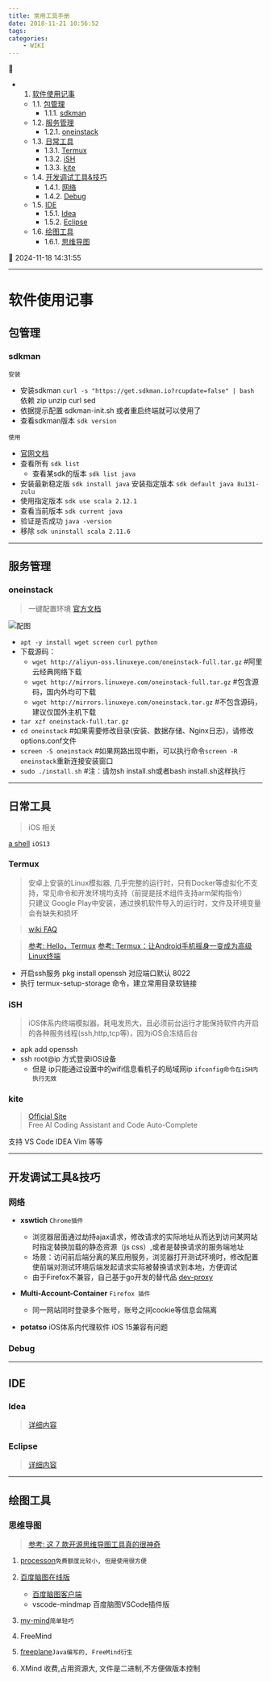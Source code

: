 ```yaml
---
title: 常用工具手册
date: 2018-11-21 10:56:52
tags: 
categories: 
    - WIKI
---
```


💠

- 1. [软件使用记事](#软件使用记事)
    - 1.1. [包管理](#包管理)
        - 1.1.1. [sdkman](#sdkman)
    - 1.2. [服务管理](#服务管理)
        - 1.2.1. [oneinstack](#oneinstack)
    - 1.3. [日常工具](#日常工具)
        - 1.3.1. [Termux](#termux)
        - 1.3.2. [iSH](#ish)
        - 1.3.3. [kite](#kite)
    - 1.4. [开发调试工具&技巧](#开发调试工具&技巧)
        - 1.4.1. [网络](#网络)
        - 1.4.2. [Debug](#debug)
    - 1.5. [IDE](#ide)
        - 1.5.1. [Idea](#idea)
        - 1.5.2. [Eclipse](#eclipse)
    - 1.6. [绘图工具](#绘图工具)
        - 1.6.1. [思维导图](#思维导图)

💠 2024-11-18 14:31:55
****************************************
# 软件使用记事
## 包管理
### sdkman

`安装`
- 安装sdkman `curl -s "https://get.sdkman.io?rcupdate=false" | bash` 依赖 zip unzip curl sed
- 依据提示配置 sdkman-init.sh 或者重启终端就可以使用了
- 查看sdkman版本 `sdk version`

`使用`
- [官网文档](http://sdkman.io/usage.html)
- 查看所有 `sdk list`
    - 查看某sdk的版本 `sdk list java ` 
- 安装最新稳定版 `sdk install java` 安装指定版本 `sdk default java 8u131-zulu`
- 使用指定版本 `sdk use scala 2.12.1`
- 查看当前版本 `sdk current java`
- 验证是否成功 `java -version`
- 移除 `sdk uninstall scala 2.11.6`

******************
## 服务管理
### oneinstack
> 一键配置环境 [官方文档](https://oneinstack.com/install/)

![配图](https://raw.githubusercontent.com/Kuangcp/ImageRepos/master/Tech/Linux/install_oneinstack.png)
- `apt -y install wget screen curl python`
- 下载源码：
    - `wget http://aliyun-oss.linuxeye.com/oneinstack-full.tar.gz` #阿里云经典网络下载
    - `wget http://mirrors.linuxeye.com/oneinstack-full.tar.gz` #包含源码，国内外均可下载
    - `wget http://mirrors.linuxeye.com/oneinstack.tar.gz` #不包含源码，建议仅国外主机下载
- `tar xzf oneinstack-full.tar.gz`
- `cd oneinstack` #如果需要修改目录(安装、数据存储、Nginx日志)，请修改options.conf文件
- `screen -S oneinstack` #如果网路出现中断，可以执行命令`screen -R oneinstack`重新连接安装窗口
- `sudo ./install.sh` #注：请勿sh install.sh或者bash install.sh这样执行

******************
## 日常工具
> iOS 相关

[a shell](https://holzschu.github.io/a-Shell_iOS/) `iOS13`

### Termux
> 安卓上安装的Linux模拟器, 几乎完整的运行时，只有Docker等虚拟化不支持，常见命令和开发环境均支持（前提是技术组件支持arm架构指令）  
> 只建议 Google Play中安装，通过换机软件导入的运行时，文件及环境变量会有缺失和损坏

> [wiki FAQ](https://wiki.termux.com/wiki/FAQ)

> [参考: Hello，Termux](https://tonybai.com/2017/11/09/hello-termux/)
> [参考: Termux：让Android手机摇身一变成为高级Linux终端](https://www.asmodeus.cn/archives/769)

- 开启ssh服务 pkg install openssh 对应端口默认 8022
- 执行 termux-setup-storage 命令，建立常用目录软链接

### iSH
> iOS体系内终端模拟器。耗电发热大，且必须前台运行才能保持软件内开启的各种服务线程(ssh,http,tcp等)，因为iOS会冻结后台

- apk add openssh 
- ssh root@ip 方式登录iOS设备
    - 但是 ip只能通过设置中的wifi信息看机子的局域网ip `ifconfig命令在iSH内执行无效`

### kite
> [Official Site](https://www.kite.com/)  
> Free AI Coding Assistant and Code Auto-Complete  

支持 VS Code IDEA Vim 等等

************************
## 开发调试工具&技巧
### 网络
- **xswtich** `Chrome插件`
    - 浏览器层面通过劫持ajax请求，修改请求的实际地址从而达到访问某网站时指定替换加载的静态资源（js css）,或者是替换请求的服务端地址
    - 场景：访问前后端分离的某应用服务，浏览器打开测试环境时，修改配置使前端对测试环境后端发起请求实际被替换请求到本地，方便调试
    - 由于Firefox不兼容，自己基于go开发的替代品 [dev-proxy](https://github.com/Kuangcp/GoBase/tree/master/toolbox/dev-proxy)

- **Multi-Account-Container** `Firefox 插件`
    - 同一网站同时登录多个账号，账号之间cookie等信息会隔离

- **potatso** iOS体系内代理软件 iOS 15兼容有问题

### Debug

************************


## IDE
### Idea
> [详细内容](/Java/Tool/IDEA.md)

### Eclipse
> [详细内容](/Java/Tool/Eclipse.md)

************************

## 绘图工具
### 思维导图
> [参考: 这 7 款开源思维导图工具真的很神奇](https://blog.csdn.net/zuochao_2013/article/details/68928381)

1. [processon](https://www.processon.com/)`免费额度比较小, 但是使用很方便`

1. [百度脑图在线版](https://github.com/fex-team/kityminder)
    - [百度脑图客户端](https://github.com/NaoTu/DesktopNaotu)
    - vscode-mindmap 百度脑图VSCode插件版

1. [my-mind](https://github.com/ondras/my-mind)`简单轻巧`
1. FreeMind 
1. [freeplane](https://github.com/freeplane/freeplane)`Java编写的, FreeMind衍生`
1. XMind 收费,占用资源大, 文件是二进制,不方便做版本控制
